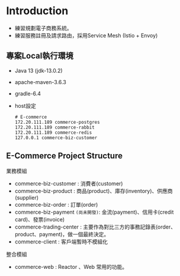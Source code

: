 # Introduction

* 練習規劃電子商務系統。
* 練習服務註冊及請求路由，採用Service Mesh (Istio + Envoy)

## 專案Local執行環境

* Java 13 (jdk-13.0.2)
* apache-maven-3.6.3
* gradle-6.4
* host設定

  ```text
  # E-commerce
  172.20.111.189 commerce-postgres
  172.20.111.189 commerce-rabbit
  172.20.111.189 commerce-redis
  127.0.0.1 commerce-biz-customer
  ```

## E-Commerce Project Structure

業務模組

* commerce-biz-customer : 消費者(customer)
* commerce-biz-product : 商品(product)、庫存(inventory)、供應商(supplier)
* commerce-biz-order : 訂單(order)
* commerce-biz-payment `(尚未開發)`: 金流(payment)、信用卡(credit card)、發票(invoice)
* commerce-trading-center : 主要作為對比三方的事務記錄表(order、product、payment)，做一個最終決定。
* commerce-client : 客戶端暫時不模組化

整合模組

* commerce-web : Reactor 、Web 常用的功能。
